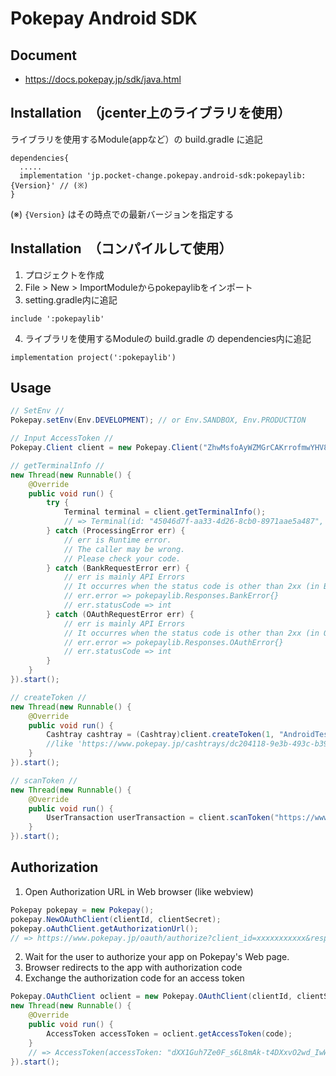 # Pokepay Android SDK

## Document

* https://docs.pokepay.jp/sdk/java.html

## Installation　（jcenter上のライブラリを使用）

ライブラリを使用するModule(appなど）の build.gradle に追記
```
dependencies{
  .....
  implementation 'jp.pocket-change.pokepay.android-sdk:pokepaylib:{Version}' // (※)
}
```

(※) `{Version}` はその時点での最新バージョンを指定する

## Installation　（コンパイルして使用）

1. プロジェクトを作成
2. File > New > ImportModuleからpokepaylibをインポート
3. setting.gradle内に追記 
```
include ':pokepaylib'
```
4. ライブラリを使用するModuleの build.gradle の dependencies内に追記
```
implementation project(':pokepaylib')
```

## Usage

```java
// SetEnv //
Pokepay.setEnv(Env.DEVELOPMENT); // or Env.SANDBOX, Env.PRODUCTION

// Input AccessToken //
Pokepay.Client client = new Pokepay.Client("ZhwMsfoAyWZMGrCAKrrofmwYHV82GkUcf3kYSZYYf1oDKVvFAPIKuefyQoc1KDVr");

// getTerminalInfo //
new Thread(new Runnable() {
    @Override
    public void run() {
        try {
            Terminal terminal = client.getTerminalInfo();
            // => Terminal(id: "45046d7f-aa33-4d26-8cb0-8971aae5a487", name: "", hardwareId: "4e5c5d18-b27f-4b32-a0e0-e8900686fe23", pushToken: nil, user: Pokepay.User(id: "4abed0cc-6431-446f-aaf5-bebc208d84c1", name: "", isMerchant: true), account: Pokepay.Account(id: "1b4533c0-651c-4e79-8444-346419b18c77", name: "", balance: -15357.0, isSuspended: false, privateMoney: Pokepay.PrivateMoney(id: "090bf006-7450-4ed9-8da1-977ea3ff332c", name: "PocketBank", organization: Pokepay.Organization(code: "pocketchange", name: "ポケットチェンジ"), maxBalance: 30000.0, expirationType: "static")))
        } catch (ProcessingError err) {
            // err is Runtime error.
            // The caller may be wrong.
            // Please check your code.
        } catch (BankRequestError err) {
            // err is mainly API Errors
            // It occurres when the status code is other than 2xx (in BankAPI, MessagingAPI)
            // err.error => pokepaylib.Responses.BankError{}
            // err.statusCode => int
        } catch (OAuthRequestError err) {
            // err is mainly API Errors
            // It occurres when the status code is other than 2xx (in OAuthAPI)
            // err.error => pokepaylib.Responses.OAuthError{}
            // err.statusCode => int
        }
    }
}).start();

// createToken //
new Thread(new Runnable() {
    @Override
    public void run() {
        Cashtray cashtray = (Cashtray)client.createToken(1, "AndroidTest cashtray");
        //like 'https://www.pokepay.jp/cashtrays/dc204118-9e3b-493c-b396-b9259ce28663'
    }
}).start();

// scanToken //
new Thread(new Runnable() {
    @Override
    public void run() {
        UserTransaction userTransaction = client.scanToken("https://www.pokepay.jp/cashtrays/dc204118-9e3b-493c-b396-b9259ce28663");
    }
}).start();
```

## Authorization
1. Open Authorization URL in Web browser (like webview)

```java
Pokepay pokepay = new Pokepay();
pokepay.NewOAuthClient(clientId, clientSecret);
pokepay.oAuthClient.getAuthorizationUrl();
// => https://www.pokepay.jp/oauth/authorize?client_id=xxxxxxxxxxx&response_type=code
```

2. Wait for the user to authorize your app on Pokepay's Web page.
3. Browser redirects to the app with authorization code
4. Exchange the authorization code for an access token

```java
Pokepay.OAuthClient oclient = new Pokepay.OAuthClient(clientId, clientSecret);
new Thread(new Runnable() {
    @Override
    public void run() {
        AccessToken accessToken = oclient.getAccessToken(code);
    }
    // => AccessToken(accessToken: "dXX1Guh7Ze0F_s6L8mAk-t4DXxvO2wd_IwWXbQBGdNo0nkj01tYA9EKY992H_mMP", refreshToken: "XKOfCZmLuRjLggDZzDfz", tokenType: "Bearer", expiresIn: 2591999)
}).start();
```

